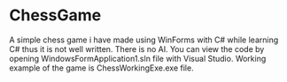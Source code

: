 # ChessGame
A simple chess game i have made using WinForms with C#  while learning C# thus it is not well written. There is no AI.
You can view the code by opening WindowsFormApplication1.sln file with Visual Studio.
Working example of the game is ChessWorkingExe.exe file.
